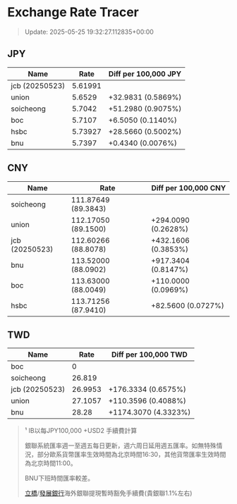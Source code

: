 # Exchange Rate Tracer

> Update: 2025-05-25 19:32:27.112835+00:00

## JPY

| Name           |    Rate | Diff per 100,000 JPY   |
|----------------|---------|------------------------|
| jcb (20250523) | 5.61991 |                        |
| union          | 5.6529  | +32.9831 (0.5869%)     |
| soicheong      | 5.7042  | +51.2980 (0.9075%)     |
| boc            | 5.7107  | +6.5050 (0.1140%)      |
| hsbc           | 5.73927 | +28.5660 (0.5002%)     |
| bnu            | 5.7397  | +0.4340 (0.0076%)      |

## CNY

| Name           | Rate                | Diff per 100,000 CNY   |
|----------------|---------------------|------------------------|
| soicheong      | 111.87649	(89.3843) |                        |
| union          | 112.17050	(89.1500) | +294.0090 (0.2628%)    |
| jcb (20250523) | 112.60266	(88.8078) | +432.1606 (0.3853%)    |
| bnu            | 113.52000	(88.0902) | +917.3404 (0.8147%)    |
| boc            | 113.63000	(88.0049) | +110.0000 (0.0969%)    |
| hsbc           | 113.71256	(87.9410) | +82.5600 (0.0727%)     |

## TWD

| Name           |    Rate | Diff per 100,000 TWD   |
|----------------|---------|------------------------|
| boc            |  0      |                        |
| soicheong      | 26.819  |                        |
| jcb (20250523) | 26.9953 | +176.3334 (0.6575%)    |
| union          | 27.1057 | +110.3596 (0.4088%)    |
| bnu            | 28.28   | +1174.3070 (4.3323%)   |


> ¹ IB以每JPY100,000 +USD2 手續費計算
>
> 銀聯系統匯率週一至週五每日更新，週六周日延用週五匯率。如無特殊情況，部分歐系貨幣匯率生效時間為北京時間16:30，其他貨幣匯率生效時間為北京時間11:00。
>
> BNU下班時間匯率較差。
>
> [立橋](https://www.wlbank.com.mo/uploads/ueditor/file/20181211/1544536513900230.pdf)/[發展銀行](https://www.mdb.com.mo/Service_Charges_20230728.pdf)海外銀聯提現暫時豁免手續費(貴銀聯1.1%左右)

